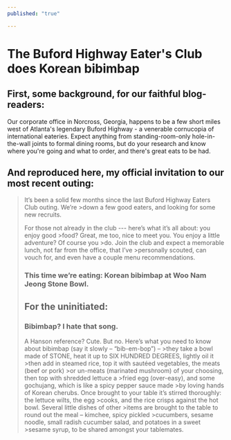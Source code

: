 ```yaml
---
published: "true"

---
```


The Buford Highway Eater's Club does Korean bibimbap
====================================================

First, some background, for our faithful blog-readers:
------------------------------------------------------
Our corporate office in Norcross, Georgia, happens to be a few short miles west of Atlanta's legendary Buford Highway - a venerable cornucopia of international eateries. Expect anything from standing-room-only hole-in-the-wall joints to formal dining rooms, but do your research and know where you're going and what to order, and there's great eats to be had.

And reproduced here, my official invitation to our most recent outing:
------------------------------------------------------------------------
>It’s been a solid few months since the last Buford Highway Eaters Club outing. We’re >down a few good eaters, and looking for some new recruits.
>
>For those not already in the club --- here’s what it’s all about: you enjoy good >food? Great, me too, nice to meet you. You enjoy a little adventure? Of course you >do. Join the club and expect a memorable lunch, not far from the office, that I’ve >personally scouted, can vouch for, and even have a couple menu recommendations.
>
> ### This time we’re eating: Korean bibimbap at Woo Nam Jeong Stone Bowl.
>
>## For the uninitiated:
>
>### Bibimbap? I hate that song.
>    A Hanson reference? Cute. But no.
>    Here’s what you need to know about bibimbap (say it slowly – “bib-em-bop”) – >they take a bowl made of STONE, heat it up to SIX HUNDRED DEGREES, lightly oil it >then add in steamed rice, top it with sautéed vegetables, the meats (beef or pork) >or un-meats (marinated mushroom) of your choosing, then top with shredded lettuce a >fried egg (over-easy), and some gochujang, which is like a spicy pepper sauce made >by loving hands of Korean cherubs. 
>    Once brought to your table it’s stirred thoroughly: the lettuce wilts, the egg >cooks, and the rice crisps against the hot bowl. Several little dishes of other >items are brought to the table to round out the meal – kimchee, spicy pickled >cucumbers, sesame noodle, small radish cucumber salad, and potatoes in a sweet >sesame syrup, to be shared amongst your tablemates.

